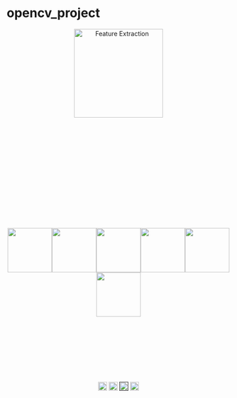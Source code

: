 # opencv_project

<p align="center">
    <img width="200" src="gif/cat.gif" alt="Feature Extraction">
</p>

<br>
<br>
<br>
<br>
<br>
<br>
<br>
<br>
<br>
<br>
<br>
<br>
<br>
<p align="center">
  <img src="https://media3.giphy.com/media/ln7z2eWriiQAllfVcn/200w.webp" width="100"><img src="https://i.giphy.com/media/LMt9638dO8dftAjtco/200.webp" width="100"><img src="https://i.giphy.com/media/eNAsjO55tPbgaor7ma/200w.webp" width="100"><img src="https://i.giphy.com/media/VgGthkhUvGgOit7Y9i/200.webp" width="100"><img
  src="https://i.giphy.com/media/KzJkzjggfGN5Py6nkT/200.webp" width="100"><img src="https://i.giphy.com/media/IdyAQJVN2kVPNUrojM/200.webp" width="100">
  <br><br>
    
</p>
<br>
<br>
<br>
<br>
<br>
<br>
<p align="center">
<a href="https://www.youtube.com/channel/UCXEGEM8XEiguGLUv4ZiWjEg" target="_blank"><img align="center" src="https://cdn.jsdelivr.net/npm/simple-icons@3.0.1/icons/youtube.svg" alt="dephraiim" height="20" width="20" /></a>
<a href="https://www.linkedin.com/in/onur-yozcu-7474ba16a/" target="_blank"><img align="center" src="https://cdn.jsdelivr.net/npm/simple-icons@3.0.1/icons/linkedin.svg" alt="dephraiim" height="20" width="20" /></a>
<a href="" target="_blank"><img align="center" src="https://cdn.jsdelivr.net/npm/simple-icons@3.0.1/icons/stackoverflow.svg" alt="dephraiim" height="20" width="20" /></a>
<a href="https://instagram.com/" target="_blank"><img align="center" src="https://cdn.jsdelivr.net/npm/simple-icons@3.0.1/icons/instagram.svg" alt="dephraiim" height="20" width="20" /></a>
  
</p>
<br>
<br>
<br>
